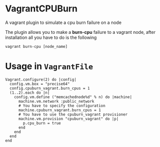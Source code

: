 # VagrantCPUBurn

A vagrant plugin to simulate a cpu burn failure on a node

The plugin allows you to make a **burn-cpu** failure to a vagrant node, after installation
all you have to do is the following

```
vagrant burn-cpu [node_name]
```


# Usage in ``VagrantFile``

```
Vagrant.configure(2) do |config|
  config.vm.box = "precise64"
  config.cpuburn_vagrant.burn_cpus = 1
  (1..2).each do |n|
    config.vm.define ("memcachednode%d" % n) do |machine|
      machine.vm.network :public_network
      # You have to specify the configuration
      machine.cpuburn_vagrant.burn_cpus = 1
      # You have to use the cpuburn_vagrant provisioner
      machine.vm.provision "cpuburn_vagrant" do |p|
        p.cpu_burn = true
      end
    end
  end
end
```

